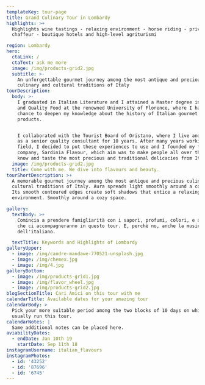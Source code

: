 ```yaml
---
templateKey: tour-page
title: Grand Culinary Tour in Lombardy
highlights: >+
  Highlights wine tastings - relaxing environment - horse riding - private
  chaffeur - boutique hotels and high-level agriturismi

region: Lombardy
hero:
  ctaLink: /
  ctaText: ask me more
  image: /img/products-grid2.jpg
  subtitle: >-
    An unforgettable gourmet journey among the most antique and precious
    culinary and cultural traditions of Italy
tourDescription:
  body: >-
    I graduated in Italian Literature and I attained a Master degree in Gourmet
    and Quality Food at the renowned University of Florence, where I had the
    chance to deepen my knowledge about the history of Italian gourmet culture
    products. 


    I collaborated with the Tourist Board of Oristano, where I live and I worked
    as a senior quality consultant for 10 years. After many years working in the
    field, I decided to put these experiences to use and I founded my first own
    company, Sardinia Flavour, which aim was to make people all over the world
    know and taste the most precious and traditional delicacies from Italy.
  image: /img/products-grid2.jpg
  title: Come with me. We dive into flavours and beauty.
tourShortDescription: >+
  A memorable gourmet journey among the most antique and precious culinary and
  cultural traditions of Italy. Aura spreads light smoothly around a cozy space.
  Its smooth contoured edges create soft shadows that entice a relaxing
  environment. Smoothly around a cozy space.

gallery:
  textBody: >+
    Comincia a prendere famigliarità con i sapori, profumi, colori, e attività
    che ci accompagneranno in questo tour. E, perchè no, anche la musicalità
    dell'italiano.

  textTitle: Keywords and Highlights of Lombardy
galleryUpper:
  - image: /img/candre-mandawe-770521-unsplash.jpg
  - image: /img/chemex.jpg
  - image: /img/4.jpg
galleryBottom:
  - image: /img/products-grid1.jpg
  - image: /img/flavor_wheel.jpg
  - image: /img/products-grid2.jpg
blogSectionTitle: Cari Amici on this tour with me
calendarTitle: Available dates for your amazing tour
calendarBody: >
  Pick your more suitable period among the two blocks of 10 days on which I
  usually run this tour.
calendarNotes: |
  Same additional notes can be placed here.
aviabilityDates:
  - endDate: Jan 10th 19
    startDate: Sep 11th 18
instagramUsername: italian_flavours
instagramPhotos:
  - id: '43252'
  - id: '87696'
  - id: '6745'
---
```


